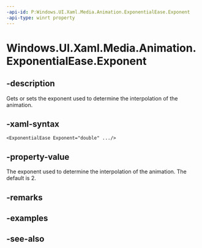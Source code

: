 ```yaml
---
-api-id: P:Windows.UI.Xaml.Media.Animation.ExponentialEase.Exponent
-api-type: winrt property
---
```


<!-- Property syntax
public double Exponent { get;  set; }
-->

# Windows.UI.Xaml.Media.Animation.ExponentialEase.Exponent

## -description
Gets or sets the exponent used to determine the interpolation of the animation.



## -xaml-syntax
```xaml
<ExponentialEase Exponent="double" .../>
```


## -property-value
The exponent used to determine the interpolation of the animation. The default is 2.

## -remarks

## -examples

## -see-also
